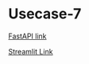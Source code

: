 # Usecase-7
[FastAPI link](https://usecase-7-vxqr.onrender.com)

[Streamlit Link](https://usecase-7-knn.streamlit.app/)
